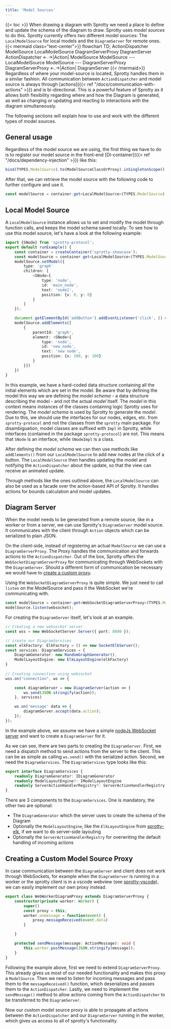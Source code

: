 ```yaml
---
title: 'Model Sources'
---
```

{{< toc >}}
When drawing a diagram with Sprotty we need a place to define and update the schema of the diagram to draw. Sprotty uses *model sources* to do this.
Sprotty currently offers two different model sources: The `LocalModelSource` for local models and the `DiagramServer` for remote ones.
{{< mermaid class="text-center">}}
flowchart TD;
ActionDispatcher
ModelSource
LocalModelSource
DiagramServerProxy
DiagramServer
ActionDispatcher <-.->|Action| ModelSource
ModelSource --- LocalModelSource
ModelSource --- DiagramServerProxy
DiagramServerProxy <-.->|Action| DiagramServer
{{< /mermaid>}}
Regardless of where your model-source is located, Sprotty handles them in a similar fashion. All communication between `ActionDispatcher` and model source is always through [actions]({{< ref "/docs/communication-with-actions" >}}) and is bi-directional.
This is a powerful feature of Sprotty as it allows both flexibility regarding where and how the Diagram is generated, as well as changing or updating and reacting to interactions with the diagram simultaneously.

The following sections will explain how to use and work with the different types of model sources.

## General usage

Regardless of the model source we are using, the first thing we have to do is to register our model source in the front-end [DI-container]({{< ref "/docs/dependency-injection" >}}) like this:

```Typescript
bind(TYPES.ModelSource).to(ModelSourceClassOrProxy).inSingletonScope();
```

After that, we can retrieve the model source with the following code to further configure and use it.

```Typescript
const modelSource = container.get<LocalModelSource>(TYPES.ModelSource);
```

## Local Model Source

A `LocalModelSource` instance allows us to set and modify the model through function calls, and keeps the model schema saved locally.
To see how to use this model source, let's have a look at the following example:

```Typescript
import {SNode} from 'sprotty-protocol';
export default runExample() {
    const container = createContainer('sprotty-showcase');
    const modelSource = container.get<LocalModelSource>(TYPES.ModelSource);
    modelSource.setModel({
        type: 'graph'
        children: [
            <SNode>{
                type: 'node',
                id: 'main_node',
                text: 'node1',
                position: {x: 0, y: 0}
            }
        ]
    });

    document.getElementById('addButton').addEventListener('click', () => {
    modelSource.addElements([
        {
            parentId: 'graph',
            element: <SNode>{
                type: 'node',
                id: 'new_node',
                text: 'new node',
                position: {x: 100, y: 100}
            }
        }])
    })
}
```

In this example, we have a hard-coded data structure containing all the initial elements which are set in the model.
Be aware that by defining the model this way we are defining the *model schema* - a data structure describing the model - and not the actual *model* itself.
The *model* in this context means instances of the classes containing logic Sprotty uses for rendering. The *model schema* is used by Sprotty to generate the *model*.
Due to this, we should use the interfaces for our nodes, edges, etc. from `sprotty-protocol` and not the classes from the `sprotty` main package.
For disambiguation, model classes are suffixed with `Impl` in Sprotty, while interfaces (contained in the package `sprotty-protocol`) are not. This means that `SNode` is an interface, while `SNodeImpl` is a class.

After defining the *model schema* we can then use methods like `addElements()` from our `LocalModelSource` to add new nodes at the click of a button. The `LocalModelSource` then handles updating the model and notifying the `ActionDispatcher` about the update, so that the view can receive an animated update.

Through methods like the ones outlined above, the `LocalModelSource` can also be used as a facade over the action-based API of Sprotty. It handles actions for bounds calculation and model updates.

## Diagram Server

When the model needs to be generated from a remote source, like in a worker or from a server, we can use Sprotty's `DiagramServer` model source. It communicates with the client through `Action` objects which can be serialized to plain JSON.

On the client-side, instead of registering an actual `ModelSource` we can use a `DiagramServerProxy`. The Proxy handles the communication and forwards actions to the `ActionDispatcher`. Out of the box, Sprotty offers the `WebSocketDiagramServerProxy` for communicating through WebSockets with the `DiagramServer`.
Should a different form of communication be necessary we would have to [create a custom proxy](#creating-a-custom-model-source-proxy).

Using the `WebSocketDiagramServerProxy` is quite simple. We just need to call `listen` on the ModelSource and pass it the WebSocket we're communicating with.

```Typescript
const modelSource = container.get<WebSocketDiagramServerProxy>(TYPES.ModelSource);
modelSource.listen(websocket);
```

For creating the `DiagramServer` itself, let's look at an example.

```Typescript
// Creating a new websocket server
const wss = new WebSocketServer.Server({ port: 8080 });

// create our DiagramServices
const elkFactory: ElkFactory = () => new SocketElkServer();
const services: DiagramServices = {
    DiagramGenerator: new RandomGraphGenerator(),
    ModelLayoutEngine: new ElkLayoutEngine(elkFactory)
}
 
// Creating connection using websocket
wss.on("connection", ws => {

    const diagramServer = new DiagramServer(action => {
        ws.send(JSON.stringify(action));
    }, services)

    ws.on('message' data => {
        diagramServer.accept(data.action);
    });
});
```

In the example above, we assume we have a simple [nodeJs WebSocket server](https://github.com/websockets/ws) and want to create a `DiagramServer` for it.

As we can see, there are two parts to creating the `DiagramServer`.
First, we need a dispatch method to send actions from the server to the client. This can be as simple as calling `ws.send()` with the serialized action.
Second, we need the `DiagramServices`. The `DiagramServices` type looks like this:

```Typescript
export interface DiagramServices {
    readonly DiagramGenerator: IDiagramGenerator
    readonly ModelLayoutEngine?: IModelLayoutEngine
    readonly ServerActionHandlerRegistry?: ServerActionHandlerRegistry
}
```

There are 3 components to the `DiagramServices`. One is mandatory, the other two are optional:

- The `DiagramGenerator` which the server uses to create the schema of the Diagram
- Optionally the `ModelLayoutEngine`, like the `ElkLayoutEngine` from [sprotty-elk](https://github.com/eclipse-sprotty/sprotty/tree/master/packages/sprotty-elk), if we want to do server-side layouting
- Optionally the `ServerActionHandlerRegistry` for overwriting the default handling of incoming actions

## Creating a Custom Model Source Proxy

In case communication between the `DiagramServer` and client does not work through WebSockets, for example when the `DiagramServer` is running in a worker or the sprotty client is in a vscode webview (see [sprotty-vscode](https://github.com/eclipse-sprotty/sprotty-vscode)), we can easily implement our own proxy instead.

```Typescript
export class WebWorkerDiagramProxy extends DiagramServerProxy {
    constructor(private worker: Worker) {
        super()
        const proxy = this;
        worker.onmessage = function(event) {
            proxy.messageReceived(event.data)
        }

    }

    protected sendMessage(message: ActionMessage): void {
        this.worker.postMessage(JSON.stringify(message));
    }
}
```

Following the example above, first we need to extend `DiagramServerProxy`. This already gives us most of our needed functionality and makes this proxy a `ModelSource`.
Then we need to listen for incoming messages and pass them to the `messageReceived()` function, which deserializes and passes them to the `ActionDispatcher`.
Lastly, we need to implement the `sendMessage()` method to allow actions coming from the `ActionDispatcher` to be transferred to the `DiagramServer`.

Now our custom model source proxy is able to propagate all actions between the `ActionDispatcher` and our `DiagramServer` running in the worker, which gives us access to all of sprotty's functionality.
